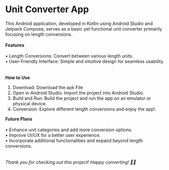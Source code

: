 # **Unit Converter App**

This Android application, developed in Kotlin using Android Studio and Jetpack Compose, serves as a basic yet functional unit converter primarily focusing on length conversions.
\
\
**Features**
\
\
•	Length Conversions: Convert between various length units.\
•	User-Friendly Interface: Simple and intuitive design for seamless usability.\
\
\
**How to Use**
1.	Download: Download the apk File 
2.	Open in Android Studio: Import the project into Android Studio.
3.	Build and Run: Build the project and run the app on an emulator or physical device.
4.	Conversion: Explore different length conversions and enjoy the app!.



**Future Plans**
\
\
•	Enhance unit categories and add more conversion options.\
•	Improve UI/UX for a better user experience.\
•	Incorporate additional functionalities and expand beyond length conversions.\
\
\
*Thank you for checking out this project! Happy converting! 📱✨*
